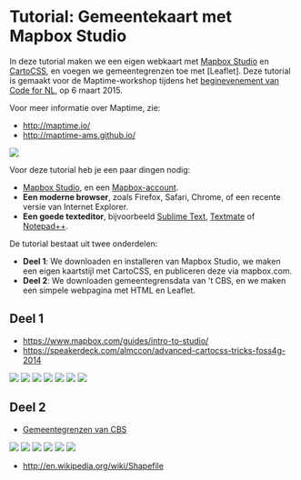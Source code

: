 # Tutorial: Gemeentekaart met Mapbox Studio

In deze tutorial maken we een eigen webkaart met [Mapbox Studio](https://www.mapbox.com/mapbox-studio/) en [CartoCSS](https://www.mapbox.com/guides/intro-to-studio/#what-is-cartocss), en voegen we gemeentegrenzen toe met [Leaflet]. Deze tutorial is gemaakt voor de Maptime-workshop tijdens het [beginevenement van Code for NL](http://waag.org/nl/event/code-nl-lancering), op 6 maart 2015.

Voor meer informatie over Maptime, zie:

- http://maptime.io/
- http://maptime-ams.github.io/

![](images/mapbox-studio-cartocss.png)

Voor deze tutorial heb je een paar dingen nodig:

- [Mapbox Studio](https://www.mapbox.com/mapbox-studio/), en een [Mapbox-account](https://www.mapbox.com/signup/).
- __Een moderne browser__, zoals Firefox, Safari, Chrome, of een recente versie van Internet Explorer.
- __Een goede texteditor__, bijvoorbeeld [Sublime Text](http://www.sublimetext.com/), [Textmate](http://macromates.com/) of [Notepad++](http://notepad-plus-plus.org/).

De tutorial bestaat uit twee onderdelen:

- __Deel 1__: We downloaden en installeren van Mapbox Studio, we maken een eigen kaartstijl met CartoCSS, en publiceren deze via mapbox.com.
- __Deel 2__: We downloaden gemeentegrensdata van 't CBS, en we maken een simpele webpagina met HTML en Leaflet.

## Deel 1
- https://www.mapbox.com/guides/intro-to-studio/
- https://speakerdeck.com/almccon/advanced-cartocss-tricks-foss4g-2014

![](images/mapbox-studio-download.png)
![](images/mapbox-signup.png)
![](images/mapbox-studio-new-project.png)
![](images/mapbox-studio-cartocss.png)
![](images/mapbox-studio-center.png)
![](images/mapbox-studio-save.png)
![](images/mapbox-styles.png)

## Deel 2

- [Gemeentegrenzen van CBS](http://www.cbs.nl/nl-NL/menu/themas/dossiers/nederland-regionaal/publicaties/geografische-data/archief/2014/2013-wijk-en-buurtkaart-art.htm)

![](images/shapefile.png)
![](images/qgis.png)
![](images/qgis-select.png)
![](images/qgis-export.png)
![](images/textmate.png)
![](images/leaflet.png)

- http://en.wikipedia.org/wiki/Shapefile
